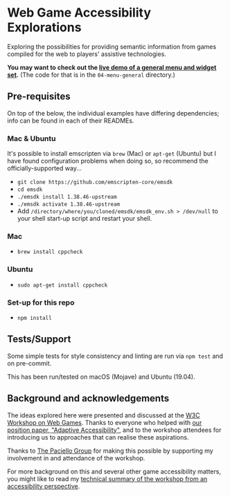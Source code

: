 Web Game Accessibility Explorations
===================================

Exploring the possibilities for providing semantic information from games compiled for the web to players' assistive technologies.

**You may want to check out the [live demo of a general menu and widget set](http://matatk.agrip.org.uk/web-game-accessibility-explorations/page-sdl.html).** (The code for that is in the `04-menu-general` directory.)

Pre-requisites
--------------

On top of the below, the individual examples have differing dependencies; info can be found in each of their READMEs.

### Mac & Ubuntu

It's possible to install emscripten via `brew` (Mac) or `apt-get` (Ubuntu) but I have found configuration problems when doing so, so recommend the officially-supported way...

 * `git clone https://github.com/emscripten-core/emsdk`
 * `cd emsdk`
 * `./emsdk install 1.38.46-upstream`
 * `./emsdk activate 1.38.46-upstream`
 * Add `/directory/where/you/cloned/emsdk/emsdk_env.sh > /dev/null` to your shell start-up script and restart your shell.

### Mac

 * `brew install cppcheck`

### Ubuntu

 * `sudo apt-get install cppcheck`

### Set-up for this repo

 * `npm install`

Tests/Support
-------------

Some simple tests for style consistency and linting are run via `npm test` and on pre-commit.

This has been run/tested on macOS (Mojave) and Ubuntu (19.04).

Background and acknowledgements
-------------------------------

The ideas explored here were presented and discussed at the [W3C Workshop on Web Games](https://www.w3.org/2018/12/games-workshop/). Thanks to everyone who helped with [our position paper, "Adaptive Accessibility"](https://www.w3.org/2018/12/games-workshop/papers/web-games-adaptive-accessibility.html), and to the workshop attendees for introducing us to approaches that can realise these aspirations.

Thanks to [The Paciello Group](https://www.paciellogroup.com/) for making this possible by supporting my involvement in and attendance of the workshop.

For more background on this and several other game accessibility matters, you might like to read my [technical summary of the workshop from an accessibility perspective](http://matatk.agrip.org.uk/articles/w3c-workshop-on-web-games/).
